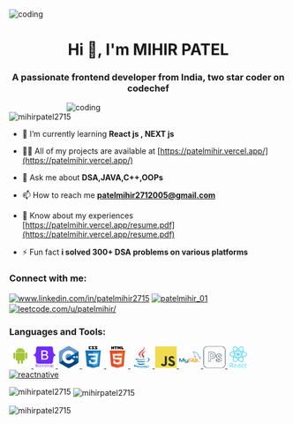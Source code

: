 <img align="center" alt="coding" width="1050" hieght="200" src="https://user-images.githubusercontent.com/10498744/210012254-234538ff-d198-48aa-8964-37e6fd45d227.gif">
<h1 align="center">Hi 👋, I'm MIHIR PATEL</h1>
<h3 align="center">A passionate frontend developer from India, two star coder on codechef</h3>
<img align="right" alt="coding" width="400" src="https://i.pinimg.com/originals/81/17/8b/81178b47a8598f0c81c4799f2cdd4057.gif">

<p align="left"> <img src="https://komarev.com/ghpvc/?username=mihirpatel2715&label=Profile%20views&color=0e75b6&style=flat" alt="mihirpatel2715" /> </p>

- 🌱 I’m currently learning **React js , NEXT js**

- 👨‍💻 All of my projects are available at [https://patelmihir.vercel.app/](https://patelmihir.vercel.app/)

- 💬 Ask me about **DSA,JAVA,C++,OOPs**

- 📫 How to reach me **patelmihir2712005@gmail.com**

- 📄 Know about my experiences [https://patelmihir.vercel.app/resume.pdf](https://patelmihir.vercel.app/resume.pdf)

- ⚡ Fun fact **i solved 300+ DSA problems on various platforms**

<h3 align="left">Connect with me:</h3>
<p align="left">
<a href="https:/www.linkedin.com/in/patelmihir2715" target="blank"><img align="center" src="https://raw.githubusercontent.com/rahuldkjain/github-profile-readme-generator/master/src/images/icons/Social/linked-in-alt.svg" alt="www.linkedin.com/in/patelmihir2715" height="30" width="40" /></a>
<a href="https://instagram.com/patelmihir_01" target="blank"><img align="center" src="https://raw.githubusercontent.com/rahuldkjain/github-profile-readme-generator/master/src/images/icons/Social/instagram.svg" alt="patelmihir_01" height="30" width="40" /></a>
<a href="https://www.leetcode.com/u/patelmihir/" target="blank"><img align="center" src="https://raw.githubusercontent.com/rahuldkjain/github-profile-readme-generator/master/src/images/icons/Social/leet-code.svg" alt="leetcode.com/u/patelmihir/" height="30" width="40" /></a>
</p>

<h3 align="left">Languages and Tools:</h3>
<p align="left"> <a href="https://developer.android.com" target="_blank" rel="noreferrer"> <img src="https://raw.githubusercontent.com/devicons/devicon/master/icons/android/android-original-wordmark.svg" alt="android" width="40" height="40"/> </a> <a href="https://getbootstrap.com" target="_blank" rel="noreferrer"> <img src="https://raw.githubusercontent.com/devicons/devicon/master/icons/bootstrap/bootstrap-plain-wordmark.svg" alt="bootstrap" width="40" height="40"/> </a> <a href="https://www.w3schools.com/cpp/" target="_blank" rel="noreferrer"> <img src="https://raw.githubusercontent.com/devicons/devicon/master/icons/cplusplus/cplusplus-original.svg" alt="cplusplus" width="40" height="40"/> </a> <a href="https://www.w3schools.com/css/" target="_blank" rel="noreferrer"> <img src="https://raw.githubusercontent.com/devicons/devicon/master/icons/css3/css3-original-wordmark.svg" alt="css3" width="40" height="40"/> </a> <a href="https://www.w3.org/html/" target="_blank" rel="noreferrer"> <img src="https://raw.githubusercontent.com/devicons/devicon/master/icons/html5/html5-original-wordmark.svg" alt="html5" width="40" height="40"/> </a> <a href="https://www.java.com" target="_blank" rel="noreferrer"> <img src="https://raw.githubusercontent.com/devicons/devicon/master/icons/java/java-original.svg" alt="java" width="40" height="40"/> </a> <a href="https://developer.mozilla.org/en-US/docs/Web/JavaScript" target="_blank" rel="noreferrer"> <img src="https://raw.githubusercontent.com/devicons/devicon/master/icons/javascript/javascript-original.svg" alt="javascript" width="40" height="40"/> </a> <a href="https://www.mysql.com/" target="_blank" rel="noreferrer"> <img src="https://raw.githubusercontent.com/devicons/devicon/master/icons/mysql/mysql-original-wordmark.svg" alt="mysql" width="40" height="40"/> </a> <a href="https://www.photoshop.com/en" target="_blank" rel="noreferrer"> <img src="https://raw.githubusercontent.com/devicons/devicon/master/icons/photoshop/photoshop-line.svg" alt="photoshop" width="40" height="40"/> </a> <a href="https://reactjs.org/" target="_blank" rel="noreferrer"> <img src="https://raw.githubusercontent.com/devicons/devicon/master/icons/react/react-original-wordmark.svg" alt="react" width="40" height="40"/> </a> <a href="https://reactnative.dev/" target="_blank" rel="noreferrer"> <img src="https://reactnative.dev/img/header_logo.svg" alt="reactnative" width="40" height="40"/> </a> </p>

<p><img align="left" src="https://github-readme-stats.vercel.app/api/top-langs?username=mihirpatel2715&show_icons=true&locale=en&layout=compact" alt="mihirpatel2715" /></p>

<p>&nbsp;<img align="center" src="https://github-readme-stats.vercel.app/api?username=mihirpatel2715&show_icons=true&locale=en" alt="mihirpatel2715" /></p>

<p><img align="center" src="https://github-readme-streak-stats.herokuapp.com/?user=mihirpatel2715&" alt="mihirpatel2715" /></p>
